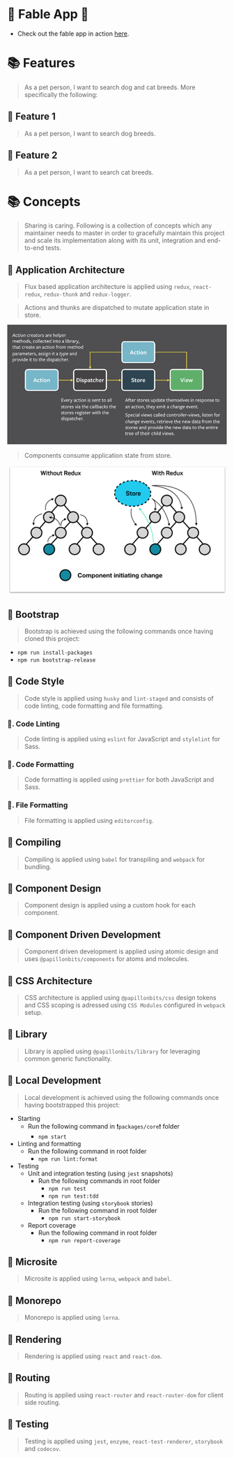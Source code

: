 # 🎉 Fable App 🎉

- Check out the fable app in action [here](https://papillonbits.github.io/fable/).

# 📚 Features

> As a pet person, I want to search dog and cat breeds. More specifically the following:

## 📗 Feature 1

> As a pet person, I want to search dog breeds.

## 📗 Feature 2

> As a pet person, I want to search cat breeds.

# 📚 Concepts

> Sharing is caring. Following is a collection of concepts which any maintainer needs to master in order to gracefully maintain this project and scale its implementation along with its unit, integration and end-to-end tests.

## 📗 Application Architecture

> Flux based application architecture is applied using `redux`, `react-redux`, `redux-thunk` and `redux-logger`.

> Actions and thunks are dispatched to mutate application state in store.

<img src=".docs/image/flux-flow.png" alt="flux flow" />

> Components consume application state from store.

<img src=".docs/image/flux-component.png" alt="flux component" />

## 📗 Bootstrap

> Bootstrap is achieved using the following commands once having cloned this project:

- `npm run install-packages`
- `npm run bootstrap-release`

## 📗 Code Style

> Code style is applied using `husky` and `lint-staged` and consists of code linting, code formatting and file formatting.

### 📖. Code Linting

> Code linting is applied using `eslint` for JavaScript and `stylelint` for Sass.

### 📖. Code Formatting

> Code formatting is applied using `prettier` for both JavaScript and Sass.

### 📖. File Formatting

> File formatting is applied using `editorconfig`.

## 📗 Compiling

> Compiling is applied using `babel` for transpiling and `webpack` for bundling.

## 📗 Component Design

> Component design is applied using a custom hook for each component.

## 📗 Component Driven Development

> Component driven development is applied using atomic design and uses `@papillonbits/components` for atoms and molecules.

## 📗 CSS Architecture

> CSS architecture is applied using `@papillonbits/css` design tokens and CSS scoping is adressed using `CSS Modules` configured in `webpack` setup.

## 📗 Library

> Library is applied using `@papillonbits/library` for leveraging common generic functionality.

## 📗 Local Development

> Local development is achieved using the following commands once having bootstrapped this project:

- Starting
  - Run the following command in ❗️`packages/core`❗️ folder
    - `npm start`
- Linting and formatting
  - Run the following command in root folder
    - `npm run lint:format`
- Testing
  - Unit and integration testing (using `jest` snapshots)
    - Run the following commands in root folder
      - `npm run test`
      - `npm run test:tdd`
  - Integration testing (using `storybook` stories)
    - Run the following command in root folder
      - `npm run start-storybook`
  - Report coverage
    - Run the following command in root folder
      - `npm run report-coverage`

## 📗 Microsite

> Microsite is applied using `lerna`, `webpack` and `babel`.

## 📗 Monorepo

> Monorepo is applied using `lerna`.

## 📗 Rendering

> Rendering is applied using `react` and `react-dom`.

## 📗 Routing

> Routing is applied using `react-router` and `react-router-dom` for client side routing.

## 📗 Testing

> Testing is applied using `jest`, `enzyme`, `react-test-renderer`, `storybook` and `codecov`.
